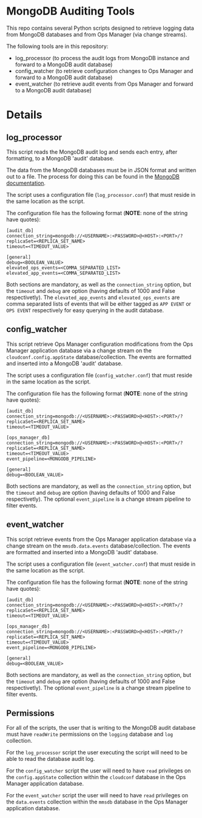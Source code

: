 # MongoDB Auditing Tools

This repo contains several Python scripts designed to retrieve logging data from MongoDB databases and from Ops Manager (via change streams).

The following tools are in this repository:

* log_processor (to process the audit logs from MongoDB instance and forward to a MongoDB audit database)
* config_watcher (to retrieve configuration changes to Ops Manager and forward to a MongoDB audit database)
* event_watcher (to retrieve audit events from Ops Manager and forward to a MongoDB audit database)

# Details

## log_processor

This script reads the MongoDB audit log and sends each entry, after formatting, to a MongoDB 'audit' database.

The data from the MongoDB databases must be in JSON format and written out to a file. The process for doing this can be found in the [MongoDB documentation](https://docs.mongodb.com/manual/core/auditing/).

The script uses a configuration file (`log_processor.conf`) that must reside in the same location as the script.

The configuration file has the following format (__NOTE__: none of the string have quotes):

```shell
[audit_db]
connection_string=mongodb://<USERNAME>:<PASSWORD>@<HOST>:<PORT>/?replicaSet=<REPLICA_SET_NAME>
timeout=<TIMEOUT_VALUE>

[general]
debug=<BOOLEAN_VALUE>
elevated_ops_events=<COMMA_SEPARATED_LIST>
elevated_app_events=<COMMA_SEPARATED_LIST>
```

Both sections are mandatory, as well as the `connection_string` option, but the `timeout` and `debug` are option (having defaults of 1000 and False respectivetly). The `elevated_app_events` and `elevated_ops_events` are comma separated lists of events that will be either tagged as `APP EVENT` or `OPS EVENT` respectively for easy querying in the audit database.

## config_watcher

This script retrieve Ops Manager configuration modifications from the Ops Manager application database via a change stream on the `cloudconf.config.appState` database/collection. The events are formatted and inserted into a MongoDB 'audit' database.

The script uses a configuration file (`config_watcher.conf`) that must reside in the same location as the script.

The configuration file has the following format (__NOTE__: none of the string have quotes):

```shell
[audit_db]
connection_string=mongodb://<USERNAME>:<PASSWORD>@<HOST>:<PORT>/?replicaSet=<REPLICA_SET_NAME>
timeout=<TIMEOUT_VALUE>

[ops_manager_db]
connection_string=mongodb://<USERNAME>:<PASSWORD>@<HOST>:<PORT>/?replicaSet=<REPLICA_SET_NAME>
timeout=<TIMEOUT_VALUE>
event_pipeline=<MONGODB_PIPELINE>

[general]
debug=<BOOLEAN_VALUE>
```

Both sections are mandatory, as well as the `connection_string` option, but the `timeout` and `debug` are option (having defaults of 1000 and False respectivetly). The optional `event_pipeline` is a change stream pipeline to filter events.

## event_watcher

This script retrieve events from the Ops Manager application database via a change stream on the `mmsdb.data.events` database/collection. The events are formatted and inserted into a MongoDB 'audit' database.

The script uses a configuration file (`event_watcher.conf`) that must reside in the same location as the script.

The configuration file has the following format (__NOTE__: none of the string have quotes):

```shell
[audit_db]
connection_string=mongodb://<USERNAME>:<PASSWORD>@<HOST>:<PORT>/?replicaSet=<REPLICA_SET_NAME>
timeout=<TIMEOUT_VALUE>

[ops_manager_db]
connection_string=mongodb://<USERNAME>:<PASSWORD>@<HOST>:<PORT>/?replicaSet=<REPLICA_SET_NAME>
timeout=<TIMEOUT_VALUE>
event_pipeline=<MONGODB_PIPELINE>

[general]
debug=<BOOLEAN_VALUE>
```

Both sections are mandatory, as well as the `connection_string` option, but the `timeout` and `debug` are option (having defaults of 1000 and False respectivetly). The optional `event_pipeline` is a change stream pipeline to filter events.

## Permissions

For all of the scripts, the user that is writing to the MongoDB audit database must have `readWrite` permissions on the `logging` database and `log` collection.

For the `log_processor` script the user executing the script will need to be able to read the database audit log.

For the `config_watcher` script the user will need to have `read` privileges on the `config.appState` collection within the `cloudconf` database in the Ops Manager application database.

For the `event_watcher` script the user will need to have `read` privileges on the `data.events` collection within the `mmsdb` database in the Ops Manager application database.